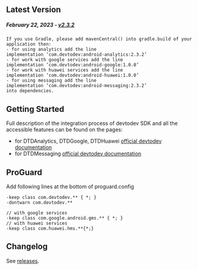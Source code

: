 Latest Version
--------------
##### _February 22, 2023_ - [v2.3.2](https://github.com/devtodev-analytics/android-sdk-2.0/releases/latest)

```
If you use Gradle, please add mavenCentral() into gradle.build of your application then:
- for using analytics add the line 
implementation ‘com.devtodev:android-analytics:2.3.2’
- for work with google services add the line 
implementation ‘com.devtodev:android-google:1.0.0’
- for work with huawei services add the line 
implementation ‘com.devtodev:android-huawei:1.0.0’
- for using messaging add the line 
implementation ‘com.devtodev:android-messaging:2.3.2’
into dependencies.
```

Getting Started
---------------
Full description of the integration process of devtodev SDK and all the accessible features can be found on the pages:
- for DTDAnalytics, DTDGoogle, DTDHuawei [official devtodev documentation](https://docs.devtodev.com/integration/integration-of-sdk-v2/sdk-integration/android)
- for DTDMessaging [official devtodev documentation](https://docs.devtodev.com/integration/integration-of-sdk-v2/push-notifications/android)

ProGuard
---------------
Add following lines at the bottom of proguard.config
```
-keep class com.devtodev.** { *; }
-dontwarn com.devtodev.**

// with google services
-keep class com.google.android.gms.** { *; }
// with huawei services
-keep class com.huawei.hms.**{*;}
```

Changelog
---------
See [releases](https://github.com/devtodev-analytics/android-sdk-2.0/releases/).

